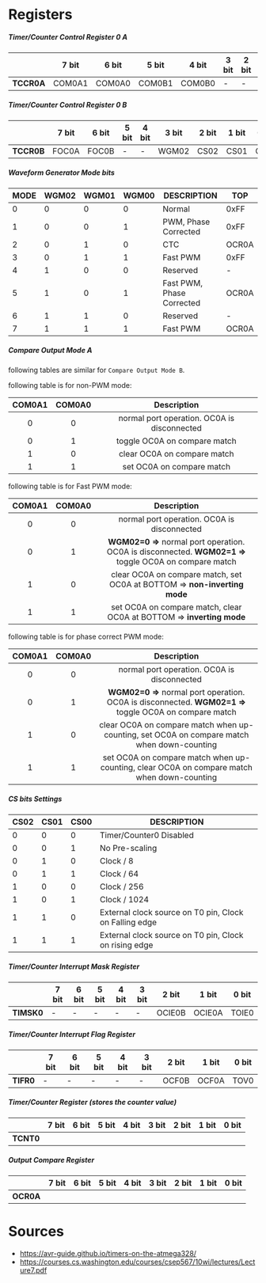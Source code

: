 # Registers

##### Timer/Counter Control Register 0 A

|            | 7 bit  | 6 bit  | 5 bit  | 4 bit  | 3 bit | 2 bit | 1 bit | 0 bit |
| ---------- | ------ | ------ | ------ | ------ | ----- | ----- | ----- | ----- |
| **TCCR0A** | COM0A1 | COM0A0 | COM0B1 | COM0B0 | -     | -     | WGM01 | WGM00 |



##### Timer/Counter Control Register 0 B

|            | 7 bit | 6 bit | 5 bit | 4 bit | 3 bit | 2 bit | 1 bit | 0 bit |
| ---------- | ----- | ----- | ----- | ----- | ----- | ----- | ----- | ----- |
| **TCCR0B** | FOC0A | FOC0B | -     | -     | WGM02 | CS02  | CS01  | CS00  |



##### Waveform Generator Mode bits

| MODE | WGM02 | WGM01 | WGM00 | DESCRIPTION               | TOP   |
| ---- | ----- | ----- | ----- | ------------------------- | ----- |
| 0    | 0     | 0     | 0     | Normal                    | 0xFF  |
| 1    | 0     | 0     | 1     | PWM, Phase Corrected      | 0xFF  |
| 2    | 0     | 1     | 0     | CTC                       | OCR0A |
| 3    | 0     | 1     | 1     | Fast PWM                  | 0xFF  |
| 4    | 1     | 0     | 0     | Reserved                  | -     |
| 5    | 1     | 0     | 1     | Fast PWM, Phase Corrected | OCR0A |
| 6    | 1     | 1     | 0     | Reserved                  | -     |
| 7    | 1     | 1     | 1     | Fast PWM                  | OCR0A |



##### Compare Output Mode A

following tables are similar for `Compare Output Mode B`.



following table is for non-PWM mode:

| COM0A1 | COM0A0 |                 Description                 |
| :----: | :----: | :-----------------------------------------: |
|   0    |   0    | normal port operation. OC0A is disconnected |
|   0    |   1    |        toggle OC0A on compare match         |
|   1    |   0    |         clear OC0A on compare match         |
|   1    |   1    |          set OC0A on compare match          |



following table is for Fast PWM mode:

| COM0A1 | COM0A0 |                         Description                          |
| :----: | :----: | :----------------------------------------------------------: |
|   0    |   0    |         normal port operation. OC0A is disconnected          |
|   0    |   1    | **WGM02=0 =>** normal port operation. OC0A is disconnected. **WGM02=1 =>** toggle OC0A on compare match |
|   1    |   0    | clear OC0A on compare match, set OC0A at BOTTOM => **non-inverting mode** |
|   1    |   1    | set OC0A on compare match, clear OC0A at BOTTOM => **inverting mode** |



following table is for phase correct PWM mode:

| COM0A1 | COM0A0 |                         Description                          |
| :----: | :----: | :----------------------------------------------------------: |
|   0    |   0    |         normal port operation. OC0A is disconnected          |
|   0    |   1    | **WGM02=0 =>** normal port operation. OC0A is disconnected. **WGM02=1 =>** toggle OC0A on compare match |
|   1    |   0    | clear OC0A on compare match when up-counting, set OC0A on compare match when down-counting |
|   1    |   1    | set OC0A on compare match when up-counting, clear OC0A on compare match when down-counting |





##### CS bits Settings

| CS02 | CS01 | CS00 | DESCRIPTION                                            |
| ---- | ---- | ---- | ------------------------------------------------------ |
| 0    | 0    | 0    | Timer/Counter0 Disabled                                |
| 0    | 0    | 1    | No Pre-scaling                                         |
| 0    | 1    | 0    | Clock / 8                                              |
| 0    | 1    | 1    | Clock / 64                                             |
| 1    | 0    | 0    | Clock / 256                                            |
| 1    | 0    | 1    | Clock / 1024                                           |
| 1    | 1    | 0    | External clock source on T0 pin, Clock on Falling edge |
| 1    | 1    | 1    | External clock source on T0 pin, Clock on rising edge  |



##### Timer/Counter Interrupt Mask Register

|            | 7 bit | 6 bit | 5 bit | 4 bit | 3 bit | 2 bit  | 1 bit  | 0 bit |
| ---------- | ----- | ----- | ----- | ----- | ----- | ------ | ------ | ----- |
| **TIMSK0** | -     | -     | -     | -     | -     | OCIE0B | OCIE0A | TOIE0 |



##### Timer/Counter Interrupt Flag Register

|           | 7 bit | 6 bit | 5 bit | 4 bit | 3 bit | 2 bit | 1 bit | 0 bit |
| --------- | ----- | ----- | ----- | ----- | ----- | ----- | ----- | ----- |
| **TIFR0** | -     | -     | -     | -     | -     | OCF0B | OCF0A | TOV0  |



##### Timer/Counter Register (stores the counter value)

|           | 7 bit | 6 bit | 5 bit | 4 bit | 3 bit | 2 bit | 1 bit | 0 bit |
| --------- | ----- | ----- | ----- | ----- | ----- | ----- | ----- | ----- |
| **TCNT0** |       |       |       |       |       |       |       |       |



##### Output Compare Register

|           | 7 bit | 6 bit | 5 bit | 4 bit | 3 bit | 2 bit | 1 bit | 0 bit |
| --------- | ----- | ----- | ----- | ----- | ----- | ----- | ----- | ----- |
| **OCR0A** |       |       |       |       |       |       |       |       |





# Sources

- https://avr-guide.github.io/timers-on-the-atmega328/
- https://courses.cs.washington.edu/courses/csep567/10wi/lectures/Lecture7.pdf